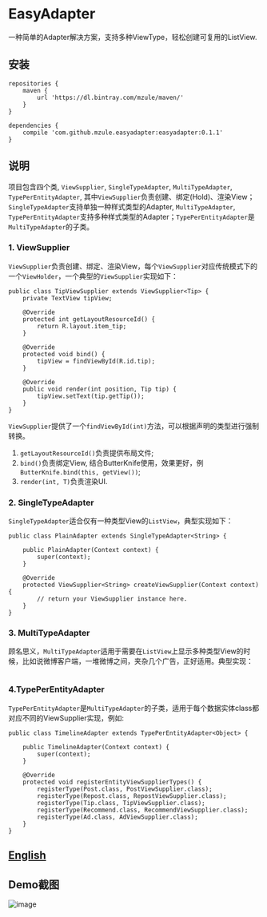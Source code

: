 # EasyAdapter

一种简单的Adapter解决方案，支持多种ViewType，轻松创建可复用的ListView.

## 安装

```
repositories {
    maven {
        url 'https://dl.bintray.com/mzule/maven/'
    }
}

dependencies {
    compile 'com.github.mzule.easyadapter:easyadapter:0.1.1'
}
```

## 说明

项目包含四个类, `ViewSupplier`, `SingleTypeAdapter`, `MultiTypeAdapter`, `TypePerEntityAdapter`, 其中`ViewSupplier`负责创建、绑定(Hold)、渲染View；`SingleTypeAdapter`支持单独一种样式类型的Adapter, `MultiTypeAdapter`, `TypePerEntityAdapter`支持多种样式类型的Adapter；`TypePerEntityAdapter`是`MultiTypeAdapter`的子类。

### 1. ViewSupplier

`ViewSupplier`负责创建、绑定、渲染View，每个`ViewSupplier`对应传统模式下的一个`ViewHolder`，一个典型的`ViewSupplier`实现如下：

```
public class TipViewSupplier extends ViewSupplier<Tip> {
    private TextView tipView;

    @Override
    protected int getLayoutResourceId() {
        return R.layout.item_tip;
    }

    @Override
    protected void bind() {
        tipView = findViewById(R.id.tip);
    }

    @Override
    public void render(int position, Tip tip) {
        tipView.setText(tip.getTip());
    }
}
```
`ViewSupplier`提供了一个`findViewById(int)`方法，可以根据声明的类型进行强制转换。

1. `getLayoutResourceId()`负责提供布局文件;
2. `bind()`负责绑定View, 结合ButterKnife使用，效果更好，例`ButterKnife.bind(this, getView())`;
3. `render(int, T)`负责渲染UI.

### 2. SingleTypeAdapter

`SingleTypeAdapter`适合仅有一种类型View的`ListView`，典型实现如下：

```
public class PlainAdapter extends SingleTypeAdapter<String> {

    public PlainAdapter(Context context) {
        super(context);
    }

    @Override
    protected ViewSupplier<String> createViewSupplier(Context context) {
        // return your ViewSupplier instance here.
    }
}
```

### 3. MultiTypeAdapter

顾名思义，`MultiTypeAdapter`适用于需要在`ListView`上显示多种类型View的时候，比如说微博客户端，一堆微博之间，夹杂几个广告，正好适用。典型实现：

```

```

### 4.TypePerEntityAdapter

`TypePerEntityAdapter`是`MultiTypeAdapter`的子类，适用于每个数据实体class都对应不同的ViewSupplier实现，例如:

```
public class TimelineAdapter extends TypePerEntityAdapter<Object> {

    public TimelineAdapter(Context context) {
        super(context);
    }

    @Override
    protected void registerEntityViewSupplierTypes() {
        registerType(Post.class, PostViewSupplier.class);
        registerType(Repost.class, RepostViewSupplier.class);
        registerType(Tip.class, TipViewSupplier.class);
        registerType(Recommend.class, RecommendViewSupplier.class);
        registerType(Ad.class, AdViewSupplier.class);
    }
}
```

## [English]()

## Demo截图

![image](http://7sbl54.com1.z0.glb.clouddn.com/blog_2.pic.jpg?imageView2/0/w/360/)